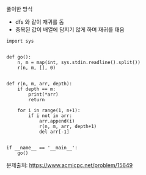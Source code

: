 풀이한 방식 
- dfs 와 같이 재귀를 돔
- 중복된 값이 배열에 담지기 않게 하며 재귀를 태움 
```python3
import sys


def go():
    n, m = map(int, sys.stdin.readline().split())
    r(n, m, [], 0)


def r(n, m, arr, depth):
    if depth == m:
        print(*arr)
        return

    for i in range(1, n+1):
        if i not in arr:
            arr.append(i)
            r(n, m, arr, depth+1)
            del arr[-1]


if __name__ == '__main__':
    go()

```
문제출처: https://www.acmicpc.net/problem/15649
